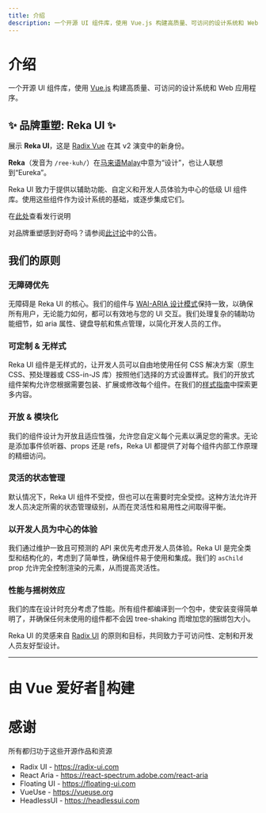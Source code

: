 ```yaml
---
title: 介绍
description: 一个开源 UI 组件库，使用 Vue.js 构建高质量、可访问的设计系统和 Web 应用程序。
---
```


<script setup>
import Contributors from '../../../../.vitepress/components/Contributors.vue'
</script>

# 介绍

<Description>

一个开源 UI 组件库，使用 [Vue.js](https://cn.vuejs.org) 构建高质量、可访问的设计系统和 Web 应用程序。

</Description>

## ✨ 品牌重塑: Reka UI ✨

展示 **Reka UI**，这是 [Radix Vue](https://www.radix-vue.com/) 在其 v2 演变中的新身份。

**Reka**（发音为 `/ree·kuh/`）在[马来语Malay](https://translate.google.com/?hl=en&sl=ms&tl=en&text=reka&op=translate)中意为“设计”，也让人联想到“Eureka”。

Reka UI 致力于提供以辅助功能、自定义和开发人员体验为中心的低级 UI 组件库。使用这些组件作为设计系统的基础，或逐步集成它们。

在[此处](/zh/docs/overview/releases#_2-0-changes)查看发行说明

<Callout type="tip">

对品牌重塑感到好奇吗？请参阅[此讨论](https://github.com/unovue/radix-vue/issues/908)中的公告。

</Callout>

## 我们的原则

### 无障碍优先

无障碍是 Reka UI 的核心。我们的组件与 [WAI-ARIA 设计模式](https://www.w3.org/TR/wai-aria-practices-1.2)保持一致，以确保所有用户，无论能力如何，都可以有效地与您的 UI 交互。我们处理复杂的辅助功能细节，如 aria 属性、键盘导航和焦点管理，以简化开发人员的工作。

### 可定制 & 无样式

Reka UI 组件是无样式的，让开发人员可以自由地使用任何 CSS 解决方案（原生 CSS、预处理器或 CSS-in-JS 库）按照他们选择的方式设置样式。我们的开放式组件架构允许您根据需要包装、扩展或修改每个组件。在我们的[样式指南](../guides/styling)中探索更多内容。

### 开放 & 模块化

我们的组件设计为开放且适应性强，允许您自定义每个元素以满足您的需求。无论是添加事件侦听器、props 还是 refs，Reka UI 都提供了对每个组件内部工作原理的精细访问。

### 灵活的状态管理

默认情况下，Reka UI 组件不受控，但也可以在需要时完全受控。这种方法允许开发人员决定所需的状态管理级别，从而在灵活性和易用性之间取得平衡。

### 以开发人员为中心的体验

我们通过维护一致且可预测的 API 来优先考虑开发人员体验。Reka UI 是完全类型和结构化的，考虑到了简单性，确保组件易于使用和集成。我们的 `asChild` prop 允许完全控制渲染的元素，从而提高灵活性。

### 性能与摇树效应

我们的库在设计时充分考虑了性能。所有组件都编译到一个包中，使安装变得简单明了，并确保任何未使用的组件都不会因 tree-shaking 而增加您的捆绑包大小。

<Callout type="tip">

Reka UI 的灵感来自 [Radix UI](https://www.radix-ui.com/) 的原则和目标，共同致力于可访问性、定制和开发人员友好型设计。

</Callout>

---

# 由 Vue 爱好者💚构建

<Contributors />

# 感谢

所有都归功于这些开源作品和资源

- Radix UI - https://radix-ui.com
- React Aria - https://react-spectrum.adobe.com/react-aria
- Floating UI - https://floating-ui.com
- VueUse - https://vueuse.org
- HeadlessUI - https://headlessui.com
